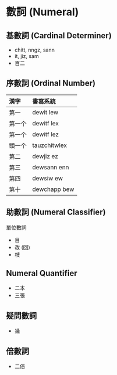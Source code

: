 # 數詞 (Numeral)

## 基數詞 (Cardinal Determiner)

* chitt, nngz, sann
* it, jiz, sam
* 百二

## 序數詞 (Ordinal Number)

| 漢字 | 書寫系統 |
| :--- | :--- |
| 第一 | dewit lew |
| 第一个 | dewitf lex |
| 第一个 | dewitf lez |
| 頭一个 | tauzchitwlex |
| 第二 | dewjiz ez |
| 第三 | dewsann enn |
| 第四 | dewsiw ew |
| 第十 | dewchapp bew |

## 助數詞 (Numeral Classifier)

單位數詞

* 目
* 改 (回)
* 枝

## Numeral Quantifier

* 二本
* 三張

## 疑問數詞

* 幾

## 倍數詞

* 二倍

